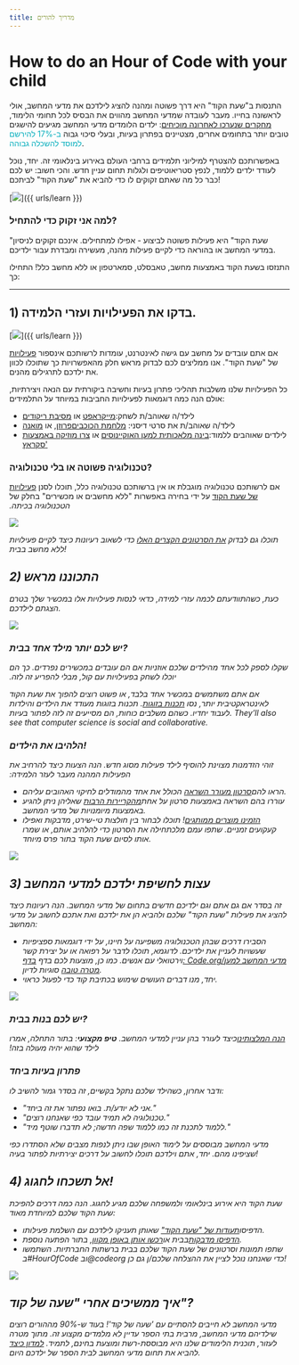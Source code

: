 ```yaml
---
title: מדריך להורים
---
```


# How to do an Hour of Code with your child
התנסות ב"שעת הקוד" היא דרך פשוטה ומהנה להציג לילדכם את מדעי המחשב, אולי לראשונה בחייו. מעבר לעובדה שמדעי המחשב מהווים את הבסיס לכל תחומי הלימוד, <a href="https://medium.com/@codeorg/cs-helps-students-outperform-in-school-college-and-workplace-66dd64a69536">מחקרים שנערכו לאחרונה מוכיחים</a>: ילדים הלומדים מדעי המחשב מגיעים להישגים טובים יותר בתחומים אחרים, מצטיינים בפתרון בעיות, ובעלי סיכוי גבוה <font color="00adbc"> ב-17% להירשם למוסד להשכלה גבוהה</b></font>.

באפשרותכם להצטרף למיליוני תלמידים ברחבי העולם באירוע בינלאומי זה. יחד, נוכל לעודד ילדים ללמוד, לנפץ סטריאוטיפים ולגלות תחום עניין חדש. והכי חשוב: יש לכם כבר כל מה שאתם זקוקים לו כדי להביא את "שעת הקוד" לביתכם!

[<img src="/images/fit-600/Marketing/mother-helping-her-daughter-use-a-laptop-4260325.jpg" />]({{ urls/learn }})

<h3>למה אני זקוק כדי להתחיל?</h3>
"שעת הקוד" היא פעילות פשוטה לביצוע - אפילו למתחילים. אינכם זקוקים לניסיון במדעי המחשב או בהוראה כדי לקיים פעילות מהנה, מעשירה ומבדרת עבור ילדיכם.

התנזסו בשעת הקוד באמצעות מחשב, טאבסלט, סמארטפון או ללא מחשב כלל! התחילו כך:

***

## 1) בדקו את הפעילויות ועזרי הלמידה.

[<img src="/images/fit-600/tutorials.png" />]({{ urls/learn }})

אם אתם עובדים על מחשב עם גישה לאינטרנט, עומדות לרשותכם אינספור <a href="https://hourofcode.com/us/learn">פעילויות</a> של "שעת הקוד".  אנו ממליצים לכם לבדוק מראש חלק מהאפשרויות כך שתוכלו לכוון את ילדכם לתרגילים מהנים.

כל הפעילויות שלנו משלבות תהליכי פתרון בעיות וחשיבה ביקורתית עם הנאה ויצירתיות, אולם הנה כמה דוגמאות לפעילויות החביבות במיוחד על התלמידים:

- לילד/ה שאוהב/ת לשחק:<a href="https://code.org/minecraft">מייקראפט</a> או <a href="https://code.org/dance">מסיבת ריקודים</a>
- לילד/ה שאוהב/ת את סרטי דיסני: <a href="https://code.org/starwars">מלחמת הכוכבים</a><a href="https://studio.code.org/s/frozen/stage/1/puzzle/1">פרוזן</a>, או <a href="https://partners.disney.com/hour-of-code?cds&cmp=vanity%7Cnatural%7Cus%7Cmoanahoc%7C">מואנה</a>
- לילדים שאוהבים ללמוד:<a href="https://code.org/oceans">בינה מלאכותית למען האוקיינוסים</a> או <a href="https://scratch.mit.edu/projects/editor/?tutorial=music&utm_source=codeorg">צרו מוזיקה באמצעות סקראץ'</a>

<h3>טכנולוגיה פשוטה או בלי טכנולוגיה?</h3>
אם לרשותכם טכנולוגיה מוגבלת או אין ברשותכם טכנולוגיה כלל, תוכלו לסנן <a href="https://hourofcode.com/us/learn">פעילויות של שעת הקוד</a> על ידי בחירה באפשרות "ללא מחשבים או מכשירים" בחלק של <em>הטכנולוגיה בכיתה.</p> 

<p spaces-before="0">
  <a href="{{ urls/learn }}"><img src="/images/fit-500/Marketing/filtering-activities-hoc.jpg" /></a>
</p>

<p spaces-before="0">
  תוכלו גם לבדוק <a href="https://www.youtube.com/playlist?list=PLzdnOPI1iJNcpfa4LtbaIl35gqir_5XUu">את הסרטונים הקצרים האלו</a> כדי לשאוב רעיונות כיצד לקיים פעילויות ללא מחשב בבית!
</p>

<h2 spaces-before="0">
  2) התכוננו מראש
</h2>

<p spaces-before="0">
  כעת, כשהתוודעתם לכמה עזרי למידה, כדאי לנסות פעילויות אלו במכשיר שלך בטרם הצגתם לילדכם.
</p>

<p spaces-before="0">
  <a href="{{ urls/learn }}"><img src="/images/fit-600/Marketing/father-and-children-looking-at-a-laptop-4260749.jpg" /></a>
</p>

<p spaces-before="0">
  

<h3>יש לכם יותר מילד אחד בבית?</h3>
שקלו לספק לכל אחד מהילדים שלכם אוזניות אם הם עובדים במכשירים נפרדים. כך הם יוכלו לשחק בפעילויות עם קול, מבלי להפריע זה לזה.
</p>

<p spaces-before="0">
  אם אתם משתמשים במכשיר אחד בלבד, או פשוט רוצים להפוך את שעת הקוד לאינטראקטיבית יותר, נסו <a href="https://www.youtube.com/watch?v=vgkahOzFH2Q">תכנות בזוגות</a>. תכנות בזוגות מעודד את הילדים והילדות לעבוד יחדיו. כשהם משלבים כוחות, הם מסייעים זה לזה לפתור בעיות. They’ll also see that computer science is social and collaborative.
</p>

<p spaces-before="0">
  

<h3>הלהיבו את הילדים! </h3>
זוהי הזדמנות מצוינת להוסיף לילד פעילות מסוג חדש.  הנה הצעות כיצד להרחיב את הפעילות המהנה מעבר לעזר הלמידה:
</p>

<ul>
  <li>
    הראו להם<a href="https://www.youtube.com/playlist?list=PLzdnOPI1iJNcadqJAZnbDYShie4gLZQQJ">סרטון מעורר השראה</a> הכולל את אחד מהמודלים לחיקוי האהובים עליהם.
  </li>
  <li>
    עוררו בהם השראה באמצעות סרטון על אחת<a href="https://www.youtube.com/playlist?list=PLzdnOPI1iJNfpD8i4Sx7U0y2MccnrNZuP">מהקריירות הרבות</a> שאליהן ניתן להגיע באמצעות מיומנויות של מדעי המחשב.
  </li>
  <li>
    <a href="https://store.code.org/">הזמינו מוצרים ממותגים</a>! תוכלו לבחור בין חולצות טי-שירט, מדבקות ואפילו קעקועים זמניים. שתפו עמם מלכתחילה את הסרטון כדי להלהיב אותם, או שמרו אותו לסיום שעת הקוד בתור פרס מיוחד.
  </li>
</ul>

<a href="https://store.code.org/" target="_blank"><img src="/images/fit-500/Marketing/hourofcodestore.jpg"></a>

<h2 spaces-before="0">
  3) עצות לחשיפת ילדכם למדעי המחשב
</h2>

<p spaces-before="0">
  זה בסדר אם גם אתם וגם ילדיכם חדשים בתחום של מדעי המחשב. הנה רעיונות כיצד להציג את פעילות "שעת הקוד" שלכם ולהביא הן את ילדכם ואת אתכם לחשוב על מדעי המחשב:
</p>

<ul>
  <li>
    הסבירו דרכים שבהן הטכנולוגיה משפיעה על חיינו, על ידי דוגמאות ספציפיות שעשויות לעניין את ילדיכם. לדוגמא, תוכלו לדבר על רפואה או על יצירת קשר וירטואלי עם אנשים. כמו כן, מוצעות לכם בדף <a href="https://code.org/csforgood">בדף: Code.org/מדעי המחשב למען מטרה טובה</a> סוגיות לדיון.
  </li>
  <li>
    יחד, מנו דברים העושים שימוש בכתיבת קוד כדי לפעול כראוי.
  </li>
</ul>

<p spaces-before="0">
  <a href="{{ urls/learn }}"><img src="/images/fit-600/Marketing/girl-sitting-on-sofa-while-using-tablet-computer-4144035.jpg" /></a>
</p>

<p spaces-before="0">
  

<h3>יש לכם בנות בבית?</h3>
<a href="https://code.org/girls">הנה המלצותינו</a>כיצד לעורר בהן עניין למדעי המחשב. <strong x-id="1">טיפ מקצועי</strong>:  בתור התחלה, אמרו לילד שהוא יהיה מעולה בזה!
</p>

<p spaces-before="0">
  

<h3>פתרון בעיות ביחד</h3>
ודבר אחרון, כשהילד שלכם נתקל בקשיים, זה בסדר גמור להשיב לו:
</p>

<ul>
  <li>
    "אני לא יודע/ת. בואו נפתור את זה ביחד."
  </li>
  <li>
    "טכנולוגיה לא תמיד עובד כפי שאנחנו רוצים."
  </li>
  <li>
    "ללמוד לתכנת זה כמו ללמוד שפה חדשה; לא תדברו שוטף מיד."
  </li>
</ul>

<p spaces-before="0">
  מדעי המחשב מבוססים על לימוד האופן שבו ניתן לנפות מצבים שלא הסתדרו כפי שציפינו מהם. יחד, אתם וילדכם תוכלו לחשוב על דרכים יצירתיות לפתור בעיה!
</p>


<h2 spaces-before="0">
  4) אל תשכחו לחגוג!
</h2>

<p spaces-before="0">
  שעת הקוד היא אירוע בינלאומי ולמשפחה שלכם מגיע לחגוג. הנה כמה דרכים להפיכת שעת הקוד שלכם למיוחדת מאוד:
</p>

<ul>
  <li>
    הדפיסו<a href="https://staging.code.org/certificates">תעודות של "שעת הקוד"</a> שאותן תעניקו לילדכם עם השלמת פעילותו.
  </li>
  <li>
    <a href="https://staging.hourofcode.com/us/promote/resources#stickers">הדפיסו מדבקות</a>בבית או<a href="https://store.code.org/">רכשו אותן באופן מקוון</a>, בתור הפתעה נוספת.
  </li>
  <li>
    שתפו תמונות וסרטונים של שעת הקוד שלכם בבית ברשתות החברתיות. השתמשו ב#HourOfCode וב@codeorg כדי שאנחנו נוכל לציין את ההצלחה שלכם/ן גם כן!
  </li>
</ul>

<p spaces-before="0">
  <a href="{{ urls/learn }}"><img src="/images/fit-600/Marketing/g8TUlHzF.jpeg" /></a>
</p>

<h2>איך ממשיכים אחרי "שעה של קוד"?</h2>

<p spaces-before="0">
  מדעי המחשב לא חייבים להסתיים עם 'שעה של קוד'! בעוד ש-90% מההורים רוצים שילדיהם מדעי המחשב, מרבית בתי הספר עדיין לא מלמדים מקצוע זה. מתוך מטרה לעזור, תוכנית הלימודים שלנו היא מבוססת-רשת ומוצעת בחינם, לתמיד. <a href="https://code.org/yourschool">למדון כיצד</a> להביא את תחום מדעי המחשב לבית הספר של ילדכם היום.
</p>